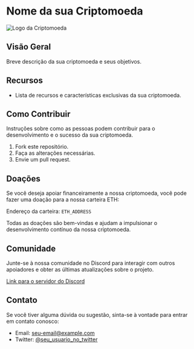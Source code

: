 # Nome da sua Criptomoeda

![Logo da Criptomoeda](link_para_a_imagem_do_logo.png)

## Visão Geral

Breve descrição da sua criptomoeda e seus objetivos.

## Recursos

- Lista de recursos e características exclusivas da sua criptomoeda.

## Como Contribuir

Instruções sobre como as pessoas podem contribuir para o desenvolvimento e o sucesso da sua criptomoeda.

1. Fork este repositório.
2. Faça as alterações necessárias.
3. Envie um pull request.

## Doações

Se você deseja apoiar financeiramente a nossa criptomoeda, você pode fazer uma doação para a nossa carteira ETH:

Endereço da carteira: `ETH_ADDRESS`

Todas as doações são bem-vindas e ajudam a impulsionar o desenvolvimento contínuo da nossa criptomoeda.

## Comunidade

Junte-se à nossa comunidade no Discord para interagir com outros apoiadores e obter as últimas atualizações sobre o projeto.

[Link para o servidor do Discord](https://discord.gg/seu-servidor)

## Contato

Se você tiver alguma dúvida ou sugestão, sinta-se à vontade para entrar em contato conosco:

- Email: seu-email@example.com
- Twitter: [@seu_usuario_no_twitter](https://twitter.com/seu_usuario_no_twitter)

